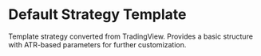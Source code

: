 # Default Strategy Template

Template strategy converted from TradingView. Provides a basic structure with ATR-based parameters for further customization.
